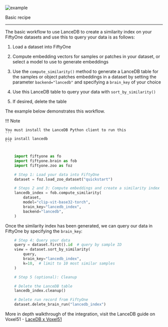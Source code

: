 ![example](/assets/voxel.gif)

Basic recipe
____________

The basic workflow to use LanceDB to create a similarity index on your FiftyOne
datasets and use this to query your data is as follows:

1)  Load a dataset into FiftyOne

2)  Compute embedding vectors for samples or patches in your dataset, or select
    a model to use to generate embeddings

3)  Use the `compute_similarity()`
    method to generate a LanceDB table for the samples or object
    patches embeddings in a dataset by setting the parameter `backend="lancedb"` and
    specifying a `brain_key` of your choice

4)  Use this LanceDB table to query your data with
    `sort_by_similarity()`

5) If desired, delete the table

The example below demonstrates this workflow.

!!! Note

    You must install the LanceDB Python client to run this
    ```
    pip install lancedb
    ```

```python

    import fiftyone as fo
    import fiftyone.brain as fob
    import fiftyone.zoo as foz

    # Step 1: Load your data into FiftyOne
    dataset = foz.load_zoo_dataset("quickstart")

    # Steps 2 and 3: Compute embeddings and create a similarity index
    lancedb_index = fob.compute_similarity(
        dataset, 
        model="clip-vit-base32-torch",
        brain_key="lancedb_index",
        backend="lancedb",
    )
```
Once the similarity index has been generated, we can query our data in FiftyOne
by specifying the `brain_key`:

```python
    # Step 4: Query your data
    query = dataset.first().id  # query by sample ID
    view = dataset.sort_by_similarity(
        query, 
        brain_key="lancedb_index",
        k=10,  # limit to 10 most similar samples
    )

    # Step 5 (optional): Cleanup

    # Delete the LanceDB table
    lancedb_index.cleanup()

    # Delete run record from FiftyOne
    dataset.delete_brain_run("lancedb_index")
```

More in depth walkthrough of the integration, visit the LanceDB guide on Voxel51 - [LaceDB x Voxel51](https://docs.voxel51.com/integrations/lancedb.html)
